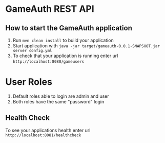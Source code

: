 # GameAuth REST API

How to start the GameAuth application
---

1. Run `mvn clean install` to build your application
2. Start application with `java -jar target/gameauth-0.0.1-SNAPSHOT.jar server config.yml`
3. To check that your application is running enter url `http://localhost:8080/gameusers`


# User Roles
1. Default roles able to login are admin and user
2. Both roles have the same "password" login

Health Check
---

To see your applications health enter url `http://localhost:8081/healthcheck`
